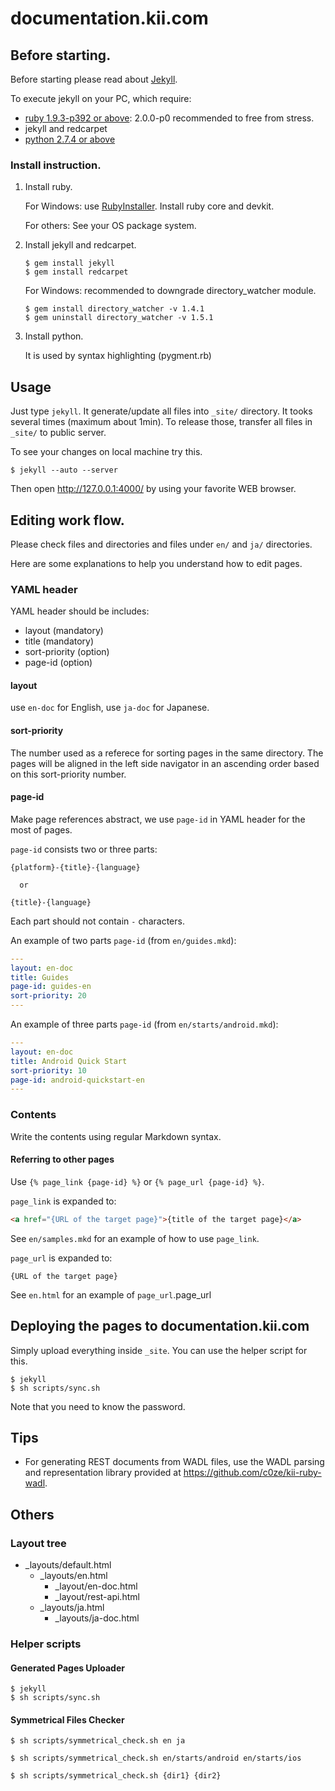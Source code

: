 # documentation.kii.com


## Before starting.

Before starting please read about
[Jekyll](https://github.com/mojombo/jekyll/wiki).

To execute jekyll on your PC, which require:

*   [ruby 1.9.3-p392 or above](http://www.ruby-lang.org/): 2.0.0-p0 recommended
    to free from stress.
*   jekyll and redcarpet
*   [python 2.7.4 or above](http://python.org/)

### Install instruction.

1.  Install ruby.

    For Windows:  use [RubyInstaller](http://rubyinstaller.org/).  Install ruby
    core and devkit.

    For others: See your OS package system.

2.  Install jekyll and redcarpet.

    ```
    $ gem install jekyll
    $ gem install redcarpet
    ```

    For Windows: recommended to downgrade directory\_watcher module.

    ```
    $ gem install directory_watcher -v 1.4.1
    $ gem uninstall directory_watcher -v 1.5.1
    ```

3.  Install python.

    It is used by syntax highlighting (pygment.rb)

## Usage

Just type `jekyll`.  It generate/update all files into `_site/` directory.  It
tooks several times (maximum about 1min).  To release those, transfer all files
in `_site/` to public server.

To see your changes on local machine try this.

```
$ jekyll --auto --server
```

Then open http://127.0.0.1:4000/ by using your favorite WEB browser.


## Editing work flow.

Please check files and directories and files under `en/` and `ja/` directories.

Here are some explanations to help you understand how to edit pages.

### YAML header

YAML header should be includes:

*   layout (mandatory)
*   title (mandatory)
*   sort-priority (option)
*   page-id (option)

#### layout

use `en-doc` for English, use `ja-doc` for Japanese.

#### sort-priority

The number used as a referece for sorting pages in the same directory.  The pages will be aligned in the left side navigator in an ascending order based on this sort-priority number.

#### page-id

Make page references abstract, we use `page-id` in YAML header for the most of
pages.  

`page-id` consists two or three parts:

    {platform}-{title}-{language}

      or

    {title}-{language}

Each part should not contain `-` characters.  

An example of two parts `page-id` (from `en/guides.mkd`):

```yaml
---
layout: en-doc
title: Guides
page-id: guides-en
sort-priority: 20
---
```

An example of three parts `page-id` (from `en/starts/android.mkd`):

```yaml
---
layout: en-doc
title: Android Quick Start
sort-priority: 10
page-id: android-quickstart-en
---
```


### Contents

Write the contents using regular Markdown syntax.

#### Referring to other pages

Use `{% page_link {page-id} %}` or `{% page_url {page-id} %}`.

`page_link` is expanded to:

```html
<a href="{URL of the target page}">{title of the target page}</a>
```

See `en/samples.mkd` for an example of how to use `page_link`.

`page_url` is expanded to:

```
{URL of the target page}
```

See `en.html` for an example of `page_url`.page_url


## Deploying the pages to documentation.kii.com

Simply upload everything inside `_site`.  You can use the helper script for this.

    $ jekyll
    $ sh scripts/sync.sh


Note that you need to know the password.

## Tips

* For generating REST documents from WADL files, use the WADL parsing and representation library provided at <https://github.com/c0ze/kii-ruby-wadl>.

## Others

### Layout tree

*   \_layouts/default.html
    *   \_layouts/en.html
        *   \_layout/en-doc.html
        *   \_layout/rest-api.html
    *   \_layouts/ja.html
        *   \_layouts/ja-doc.html

### Helper scripts

#### Generated Pages Uploader

    $ jekyll
    $ sh scripts/sync.sh

#### Symmetrical Files Checker

    $ sh scripts/symmetrical_check.sh en ja

    $ sh scripts/symmetrical_check.sh en/starts/android en/starts/ios

    $ sh scripts/symmetrical_check.sh {dir1} {dir2}
